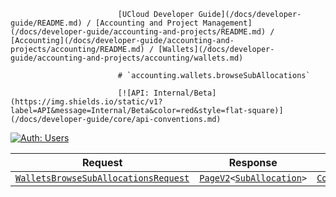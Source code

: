                             [UCloud Developer Guide](/docs/developer-guide/README.md) / [Accounting and Project Management](/docs/developer-guide/accounting-and-projects/README.md) / [Accounting](/docs/developer-guide/accounting-and-projects/accounting/README.md) / [Wallets](/docs/developer-guide/accounting-and-projects/accounting/wallets.md)
                            
                            # `accounting.wallets.browseSubAllocations`

                            [![API: Internal/Beta](https://img.shields.io/static/v1?label=API&message=Internal/Beta&color=red&style=flat-square)](/docs/developer-guide/core/api-conventions.md)
[![Auth: Users](https://img.shields.io/static/v1?label=Auth&message=Users&color=informational&style=flat-square)](/docs/developer-guide/core/types.md#role)



| Request | Response | Error |
|---------|----------|-------|
|<code><a href='#walletsbrowsesuballocationsrequest'>WalletsBrowseSubAllocationsRequest</a></code>|<code><a href='/docs/reference/dk.sdu.cloud.PageV2.md'>PageV2</a>&lt;<a href='#suballocation'>SubAllocation</a>&gt;</code>|<code><a href='/docs/reference/dk.sdu.cloud.CommonErrorMessage.md'>CommonErrorMessage</a></code>|


